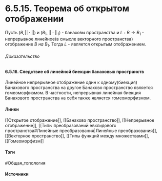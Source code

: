 # 6.5.15. Теорема об открытом отображении
Пусть $(B,||\cdot||)$ и $(B_{1},||\cdot||_{1})$ - банаховы пространства и $L:B\to B_{1}$ - непрерывное линейное(в смысле векторного пространства) отображение $B$ *на* $B_{1}$. Тогда $L$ - является открытым отображением.
###### Доказательство
#### 6.5.16. Следствие об линейной биекции банаховых пространств
Линейное непрерывное отображение один к одному(биекция) Банахового пространства на другое Банахово пространство является гомеоморфизмом. В частности, непрерывная линейная биекция Банахового пространства на себя также является гомеоморфизмом. 
#### Линки
 [[Открытое отображение]],
 [[Банахово пространство]],
 [[Непрерывное отображение]],
 [[Типы преобразований евклидового пространства#Линейные преобразования|Линейные преобразования]],
 [[Векторное пространство]],
 [[Типы функций между множествами]],
 [[Гомеоморфизм]]
#### Тэги
 #Общая_топология 
#### Источники
